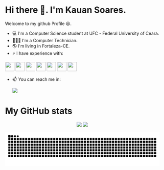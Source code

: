 # Hi there 👋. I'm Kauan Soares.
Welcome to my github Profile 😃. 

- 💻 I'm a Computer Science student at UFC - Federal University of Ceara.
- 👨🏻‍💻 I'm a Computer Technician.
- 🌎 I'm living in Fortaleza-CE.
- ⚡ I have experience with: <p>
<img src="https://cdn.jsdelivr.net/gh/devicons/devicon/icons/html5/html5-original.svg" width="30" height="30"/>
<img src="https://cdn.jsdelivr.net/gh/devicons/devicon/icons/css3/css3-original.svg" width="30" height="30"/>
<img src="https://cdn.jsdelivr.net/gh/devicons/devicon/icons/javascript/javascript-original.svg" width="30" height="30"/>
<img src="https://cdn.jsdelivr.net/gh/devicons/devicon/icons/react/react-original.svg" width="30" height="30"/>
<img src="https://cdn.jsdelivr.net/gh/devicons/devicon/icons/typescript/typescript-original.svg" width="30" height="30"/>
<img src="https://cdn.jsdelivr.net/gh/devicons/devicon/icons/python/python-original.svg" width="30" height="30"/>
<img src="https://cdn.jsdelivr.net/gh/devicons/devicon/icons/c/c-original.svg" width="30" height="30"/> 
          

- 📫 You can reach me in: <p>
<a href="https://www.linkedin.com/in/kauan-soares-9a6640205/" target="_blank"><img src="https://img.shields.io/badge/-LinkedIn-%230077B5?style=for-the-badge&logo=linkedin&logoColor=white" target="_blank"></a>

# My GitHub stats
<p align="center">
<img height="200em" src="https://github-readme-stats.vercel.app/api?username=KauanSoaress&theme=github_dark&include_all_commits=true&count_private=true">   
<img height="200em" src="https://github-readme-stats.vercel.app/api/top-langs/?username=KauanSoaress&theme=github_dark&layout=compact&langs_count=10">
<p/>

  ![snake gif](https://github.com/KauanSoaress/KauanSoaress/blob/output/github-contribution-grid-snake.svg)
